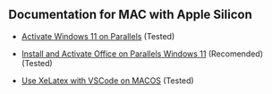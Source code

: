 ## Documentation for MAC with Apple Silicon 

- [Activate Windows 11 on Parallels](Activate-Windows-on-Parallels.md) (Tested)

- [Install and Activate Office on Parallels Windows 11](Install-and-Activate-Office-on-Parallels-Windows.md) (Recomended) (Tested)

- [Use XeLatex with VSCode on MACOS](Use-XeLatex-with-VSCode.md) (Tested)
